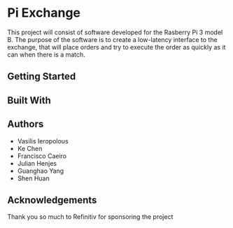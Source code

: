 # Pi Exchange

This project will consist of software developed for the Rasberry Pi 3 model B. The purpose of the software is to create a low-latency interface to the exchange, that will place orders and try to execute the order as quickly as it can when there is a match. 

Getting Started
------

Built With 
------

Authors
------

* Vasilis Ieropolous
* Ke Chen
* Francisco Caeiro
* Julian Henjes
* Guanghao Yang
* Shen Huan 

Acknowledgements
------

Thank you so much to Refinitiv for sponsoring the project
